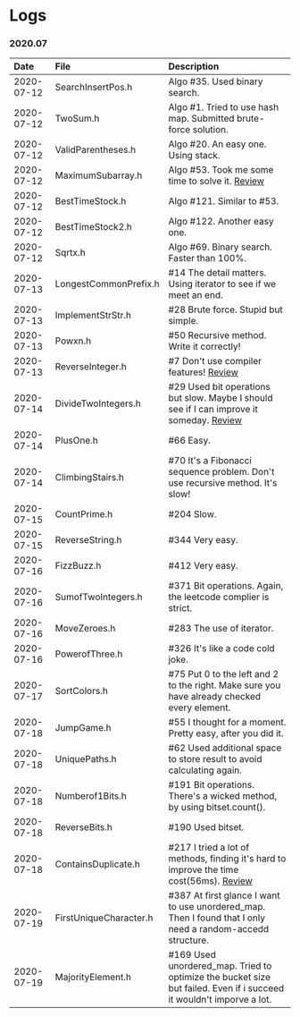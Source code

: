# Logs
### 2020.07
| Date | File | Description |
| :---- | :---- | :-----------|
|2020-07-12|SearchInsertPos.h|Algo #35. Used binary search.|
|2020-07-12|TwoSum.h|Algo #1. Tried to use hash map. Submitted brute-force solution.|
|2020-07-12|ValidParentheses.h|Algo #20. An easy one. Using stack.|
|2020-07-12|MaximumSubarray.h|Algo #53. Took me some time to solve it. [Review](https://leetcode.com/problems/maximum-subarray/)|
|2020-07-12|BestTimeStock.h|Algo #121. Similar to #53.|
|2020-07-12|BestTimeStock2.h|Algo #122. Another easy one.|
|2020-07-12|Sqrtx.h|Algo #69. Binary search. Faster than 100%.|
|2020-07-13|LongestCommonPrefix.h|#14 The detail matters. Using iterator to see if we meet an end.|
|2020-07-13|ImplementStrStr.h|#28 Brute force. Stupid but simple. |
|2020-07-13|Powxn.h|#50 Recursive method. Write it correctly!|
|2020-07-13|ReverseInteger.h|#7 Don't use compiler features! [Review](https://leetcode.com/problems/reverse-integer/)|
|2020-07-14|DivideTwoIntegers.h|#29 Used bit operations but slow. Maybe I should see if I can improve it someday. [Review](https://leetcode.com/problems/divide-two-integers/)|
|2020-07-14|PlusOne.h|#66 Easy.|
|2020-07-14|ClimbingStairs.h|#70 It's a Fibonacci sequence problem. Don't use recursive method. It's slow!|
|2020-07-15|CountPrime.h|#204 Slow.|
|2020-07-15|ReverseString.h|#344 Very easy.|
|2020-07-16|FizzBuzz.h|#412 Very easy.|
|2020-07-16|SumofTwoIntegers.h|#371 Bit operations. Again, the leetcode complier is strict.|
|2020-07-16|MoveZeroes.h|#283 The use of iterator.|
|2020-07-16|PowerofThree.h|#326 It's like a code cold joke.|
|2020-07-17|SortColors.h|#75 Put 0 to the left and 2 to the right. Make sure you have already checked every element.|
|2020-07-18|JumpGame.h|#55 I thought for a moment. Pretty easy, after you did it.|
|2020-07-18|UniquePaths.h|#62 Used additional space to store result to avoid calculating again.|
|2020-07-18|Numberof1Bits.h|#191 Bit operations. There's a wicked method, by using bitset.count().|
|2020-07-18|ReverseBits.h|#190 Used bitset.|
|2020-07-18|ContainsDuplicate.h|#217 I tried a lot of methods, finding it's hard to improve the time cost(56ms). [Review](https://leetcode.com/problems/contains-duplicate/)|
|2020-07-19|FirstUniqueCharacter.h|#387 At first glance I want to use unordered_map. Then I found that I only need a random-accedd structure.|
|2020-07-19|MajorityElement.h|#169 Used unordered_map. Tried to optimize the bucket size but failed. Even if i succeed it wouldn't imporve a lot.|
